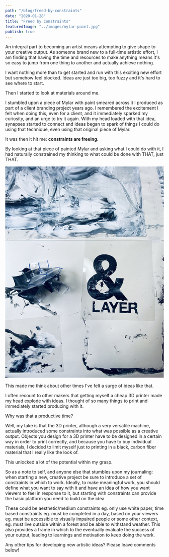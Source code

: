 ```yaml
---
path: "/blog/freed-by-constraints"
date: "2020-01-28"
title: "Freed by Constraints"
featuredImage: "../images/mylar-paint.jpg"
publish: true
---
```


An integral part to becoming an artist means attempting to give shape to your creative output. As someone brand new to a full-time artistic effort, I am finding that having the time and resources to make anything means it's so easy to jump from one thing to another and actually achieve nothing.

I want nothing more than to get started and run with this exciting new effort but somehow feel blocked. Ideas are just too big, too fuzzy and it's hard to see where to start.

Then I started to look at materials around me.

I stumbled upon a piece of Mylar with paint smeared across it I produced as part of a client branding project years ago. I remembered the excitement I felt when doing this, even for a client, and it immediately sparked my curiosity, and an urge to try it again. With my head loaded with that idea, synapses started to connect and ideas began to spark of things I could do using that technique, even using that original piece of Mylar.

It was then it hit me: **constraints are freeing.**

By looking at that piece of painted Mylar and asking what I could do with it, I had naturally constrained my thinking to what could be done with THAT, just THAT.

![Mylar and paint experiments that followed](../images/mylar-paint.jpg "Mylar and paint experiments that followed")

This made me think about other times I've felt a surge of ideas like that.

I often recount to other makers that getting myself a cheap 3D printer made my head explode with ideas. I thought of so many things to print and immediately started producing with it.

Why was that a productive time?

Well, my take is that the 3D printer, although a very versatile machine, actually introduced some constraints into what was possible as a creative output. Objects you design for a 3D printer have to be designed in a certain way in order to print correctly, and because you have to buy individual materials, I decided to limit myself just to printing in a black, carbon fiber material that I really like the look of.

This unlocked a lot of the potential within my grasp.

So as a note to self, and anyone else that stumbles upon my journaling: when starting a new, creative project be sure to introduce a set of constraints in which to work. Ideally, to make meaningful work, you should define what you want to say with it and have an idea of how you want viewers to feel in response to it, but starting with constraints can provide the basic platform you need to build on the idea.

These could be aesthetic/medium constraints eg. only use white paper, time based constraints eg. must be completed in a day, based on your viewers eg. must be accessible to visually impaired people or some other context, eg. must live outside within a forest and be able to withstand weather.
This also provides a frame in which to the eventually evaluate the success of your output, leading to learnings and motivation to keep doing the work.

Any other tips for developing new artistic ideas? Please leave comments below!
